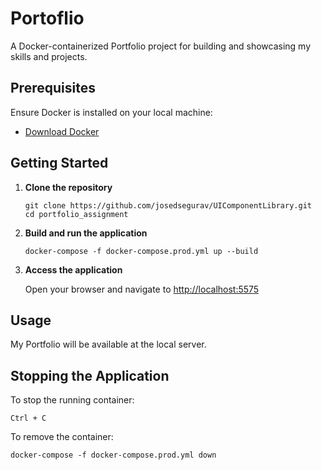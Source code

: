 # Portoflio

A Docker-containerized Portfolio project for building and showcasing my skills and projects.

## Prerequisites

Ensure Docker is installed on your local machine:

- [Download Docker](https://www.docker.com/get-started)

## Getting Started

1. **Clone the repository**

   ```
   git clone https://github.com/josedsegurav/UIComponentLibrary.git
   cd portfolio_assignment
   ```

2. **Build and run the application**

   ```
   docker-compose -f docker-compose.prod.yml up --build
   ```

3. **Access the application**

   Open your browser and navigate to [http://localhost:5575](http://localhost:5575)

## Usage

My Portfolio will be available at the local server.

## Stopping the Application

To stop the running container:

```
Ctrl + C
```

To remove the container:

```
docker-compose -f docker-compose.prod.yml down
```
